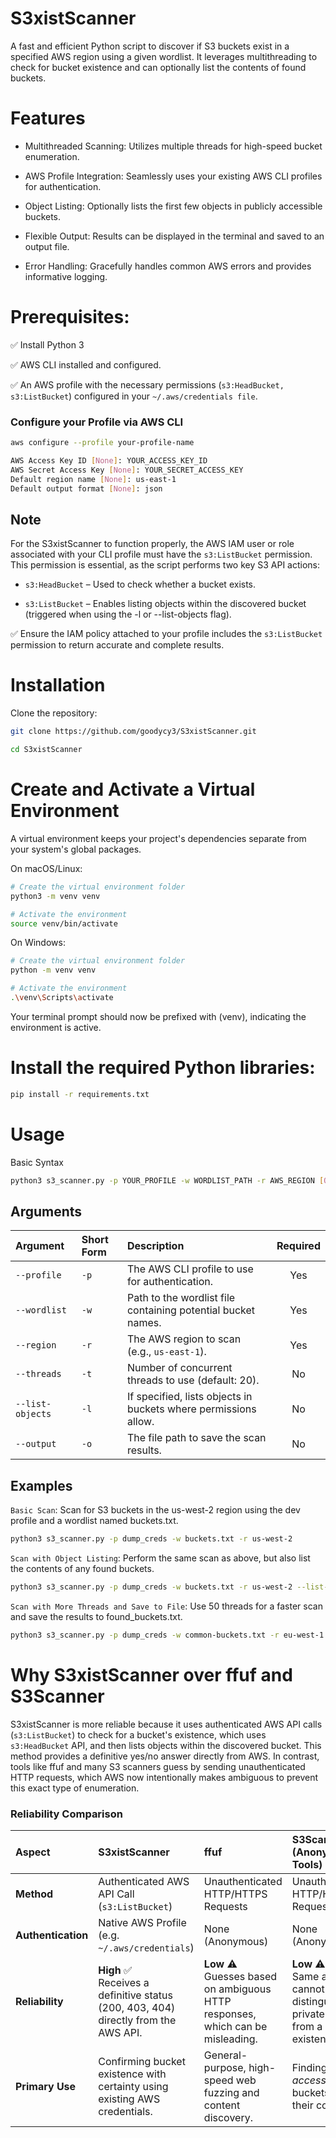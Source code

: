 # S3xistScanner
A fast and efficient Python script to discover if S3 buckets exist in a specified AWS region using a given wordlist. It leverages multithreading to check for bucket existence and can optionally list the contents of found buckets.


# Features
- Multithreaded Scanning: Utilizes multiple threads for high-speed bucket enumeration.

- AWS Profile Integration: Seamlessly uses your existing AWS CLI profiles for authentication.

- Object Listing: Optionally lists the first few objects in publicly accessible buckets.

- Flexible Output: Results can be displayed in the terminal and saved to an output file.

- Error Handling: Gracefully handles common AWS errors and provides informative logging.


# Prerequisites:

✅ Install Python 3 

✅ AWS CLI installed and configured.

✅ An AWS profile with the necessary permissions (`s3:HeadBucket, s3:ListBucket`) configured in your `~/.aws/credentials file`.

### Configure your Profile via AWS CLI

```bash 
aws configure --profile your-profile-name

AWS Access Key ID [None]: YOUR_ACCESS_KEY_ID
AWS Secret Access Key [None]: YOUR_SECRET_ACCESS_KEY
Default region name [None]: us-east-1
Default output format [None]: json
```

## Note
For the S3xistScanner to function properly, the AWS IAM user or role associated with your CLI profile must have the `s3:ListBucket` permission. 
This permission is essential, as the script performs two key S3 API actions:

- `s3:HeadBucket` – Used to check whether a bucket exists.

- `s3:ListBucket` – Enables listing objects within the discovered bucket (triggered when using the -l or --list-objects flag).

✅ Ensure the IAM policy attached to your profile includes the `s3:ListBucket` permission to return accurate and complete results.

# Installation
Clone the repository:

```bash
git clone https://github.com/goodycy3/S3xistScanner.git

cd S3xistScanner
```

# Create and Activate a Virtual Environment 
A virtual environment keeps your project's dependencies separate from your system's global packages.

On macOS/Linux:
```bash
# Create the virtual environment folder
python3 -m venv venv

# Activate the environment
source venv/bin/activate
```

On Windows:
```bash
# Create the virtual environment folder
python -m venv venv

# Activate the environment
.\venv\Scripts\activate
```
Your terminal prompt should now be prefixed with (venv), indicating the environment is active.

# Install the required Python libraries:

```bash
pip install -r requirements.txt
```

# Usage

Basic Syntax
```bash
python3 s3_scanner.py -p YOUR_PROFILE -w WORDLIST_PATH -r AWS_REGION [OPTIONS]
```

## Arguments

| Argument | Short Form | Description | Required |
| :--- | :--- | :--- | :---: |
| `--profile` | `-p` | The AWS CLI profile to use for authentication. | Yes |
| `--wordlist` | `-w` | Path to the wordlist file containing potential bucket names. | Yes |
| `--region` | `-r` | The AWS region to scan (e.g., `us-east-1`). | Yes |
| `--threads` | `-t` | Number of concurrent threads to use (default: 20). | No |
| `--list-objects` | `-l` | If specified, lists objects in buckets where permissions allow. | No |
| `--output` | `-o` | The file path to save the scan results. | No |


## Examples
`Basic Scan`: Scan for S3 buckets in the us-west-2 region using the dev profile and a wordlist named buckets.txt.

```bash
python3 s3_scanner.py -p dump_creds -w buckets.txt -r us-west-2
```

`Scan with Object Listing`:
Perform the same scan as above, but also list the contents of any found buckets.

```bash
python3 s3_scanner.py -p dump_creds -w buckets.txt -r us-west-2 --list-objects
```

`Scan with More Threads and Save to File`:
Use 50 threads for a faster scan and save the results to found_buckets.txt.
```bash
python3 s3_scanner.py -p dump_creds -w common-buckets.txt -r eu-west-1 -t 50 -o found_buckets.txt
```


# Why S3xistScanner over ffuf and S3Scanner
S3xistScanner is more reliable because it uses authenticated AWS API calls (`s3:ListBucket`) to check for a bucket's existence, which uses `s3:HeadBucket` API, and then lists objects within the discovered bucket. This method provides a definitive yes/no answer directly from AWS. In contrast, tools like ffuf and many S3 scanners guess by sending unauthenticated HTTP requests, which AWS now intentionally makes ambiguous to prevent this exact type of enumeration.

### Reliability Comparison

| Aspect | S3xistScanner | ffuf | S3Scanner (Anonymous Tools) |
| :--- | :--- | :--- | :--- |
| **Method** | Authenticated AWS API Call (`s3:ListBucket`) | Unauthenticated HTTP/HTTPS Requests | Unauthenticated HTTP/HTTPS Requests |
| **Authentication** | Native AWS Profile (e.g. `~/.aws/credentials`) | None (Anonymous) | None (Anonymous) |
| **Reliability** | **High** ✅<br>Receives a definitive status (200, 403, 404) directly from the AWS API. | **Low** ⚠️<br>Guesses based on ambiguous HTTP responses, which can be misleading. | **Low** ⚠️<br>Same as ffuf; cannot reliably distinguish a private bucket from a non-existent one. |
| **Primary Use** | Confirming bucket existence with certainty using existing AWS credentials. | General-purpose, high-speed web fuzzing and content discovery. | Finding *publicly accessible* buckets and their contents. |
